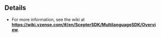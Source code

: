 ## Details
- For more information, see the wiki at **https://wiki.vzense.com/#/en/ScepterSDK/MultilanguageSDK/Overview**.

